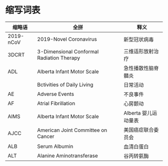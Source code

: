 # 缩写词表

| 缩略语    | 全拼                                      | 释义                 |
| --------- | ----------------------------------------- | -------------------- |
| 2019-nCoV | 2019-Novel Coronavirus                    | 新型冠状病毒         |
| 3DCRT     | 3-Dimensional Conformal Radiation Therapy | 三维适形放射治疗     |
| ADL       | Alberta Infant Motor Scale                | 急性播散性脑脊髓炎   |
|           | Bctivities of Daily Living                | 日常活动             |
| AE        | Adverse Events                            | 不良事件             |
| AF        | Atrial Fibrillation                       | 心房颤动             |
| AIMS      | Alberta Infant Motor Scale                | Alberta 婴儿运动量表 |
| AJCC      | American Joint Committee on Cancer        | 美国癌症联合委员会   |
| ALB       | Serum Albumin                             | 血清白蛋白           |
| ALT       | Alanine Aminotransferase                  | 谷丙转氨酶           |
